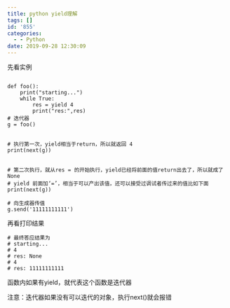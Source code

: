 ```yaml
---
title: python yield理解
tags: []
id: '855'
categories:
  - - Python
date: 2019-09-28 12:30:09
---
```


先看实例

```

def foo():
    print("starting...")
    while True:
        res = yield 4
        print("res:",res)
# 迭代器
g = foo()


# 执行第一次，yield相当于return，所以就返回 4
print(next(g))


# 第二次执行，就从res = 的开始执行，yield已经将前面的值return出去了，所以就成了None
# yield 前面加‘=’，相当于可以产出该值，还可以接受过调试者传过来的值比如下面
print(next(g))

# 向生成器传值
g.send('11111111111')
```

再看打印结果

```
# 最终答应结果为
# starting...
# 4
# res: None
# 4
# res: 11111111111
```

函数内如果有yield，就代表这个函数是迭代器

注意：迭代器如果没有可以迭代的对象，执行next()就会报错